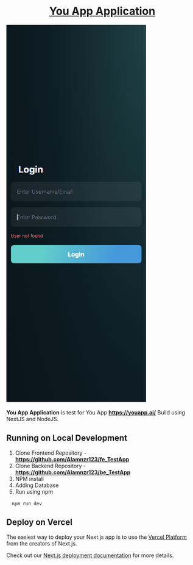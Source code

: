 <h1 align="center">
  <a href="https://github.com/Alamnzr123/be_TestApp">
      You App Application
  </a>
  <br />
</h1>

![screenshot](public/Screenshot3.png)

**You App Application** is test for You App **https://youapp.ai/**
Build using NextJS and NodeJS.

## Running on Local Development

1. Clone Frontend Repository - **https://github.com/Alamnzr123/fe_TestApp**
2. Clone Backend Repository - **https://github.com/Alamnzr123/be_TestApp**
3. NPM install
4. Adding Database
5. Run using npm
```
  npm run dev
```

## Deploy on Vercel

The easiest way to deploy your Next.js app is to use the [Vercel Platform](https://vercel.com/new?utm_medium=default-template&filter=next.js&utm_source=create-next-app&utm_campaign=create-next-app-readme) from the creators of Next.js.

Check out our [Next.js deployment documentation](https://nextjs.org/docs/deployment) for more details.